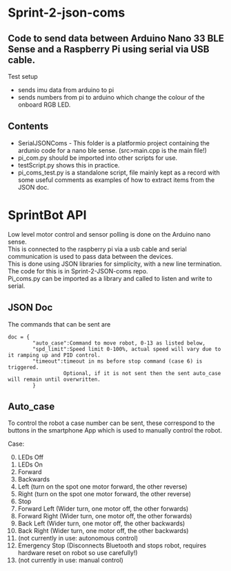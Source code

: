 # Sprint-2-json-coms
## Code to send data between Arduino Nano 33 BLE Sense and a Raspberry Pi using serial via USB cable.

Test setup 
- sends imu data from arduino to pi 
- sends numbers from pi to arduino which change the colour of the onboard RGB LED. 

## Contents
- SerialJSONComs - This folder is a platformio project containing the ardunio code for a nano ble sense. (src>main.cpp is the main file!)
- pi_com.py should be imported into other scripts for use.
- testScript.py shows this in practice. 
- pi_coms_test.py is a standalone script, file mainly kept as a record with some useful comments as examples of how to extract items from the JSON doc.

# SprintBot API
Low level motor control and sensor polling is done on the Arduino nano sense.  
This is connected to the raspberry pi via a usb cable and serial communication is used to pass data between the devices.  
This is done using JSON libraries for simplicity, with a new line termination.   
The code for this is in Sprint-2-JSON-coms repo.  
Pi_coms.py can be imported as a library and called to listen and write to serial. 

## JSON Doc
The commands that can be sent are
```
doc = {
        "auto_case":Command to move robot, 0-13 as listed below,
        "spd_limit":Speed limit 0-100%, actual speed will vary due to it ramping up and PID control. 
        "timeout":timeout in ms before stop command (case 6) is triggered. 
                  Optional, if it is not sent then the sent auto_case will remain until overwritten. 
        }
```

## Auto_case
To control the robot a case number can be sent, these correspond to the buttons in the smartphone App which is used to manually control the robot. 

Case:

0. LEDs Off
1. LEDs On
2. Forward
3. Backwards
4. Left (turn on the spot one motor forward, the other reverse)
5. Right (turn on the spot one motor forward, the other reverse)
6. Stop
7. Forward Left (Wider turn, one motor off, the other forwards)
8. Forward Right (Wider turn, one motor off, the other forwards)
9. Back Left (Wider turn, one motor off, the other backwards)
10. Back Right (Wider turn, one motor off, the other backwards)
11. (not currently in use: autonomous control)
12. Emergency Stop (Disconnects Bluetooth and stops robot, requires hardware reset on robot so use carefully!)
13. (not currently in use: manual control)


